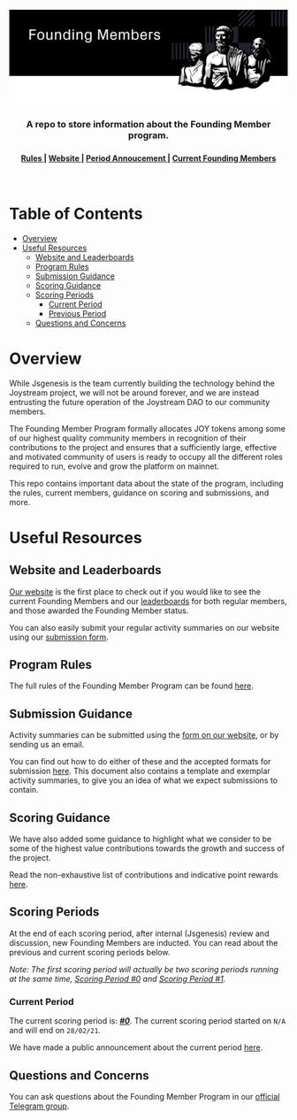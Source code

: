 <p align="center"><img src="img/banner.png"></p>


<div align="center">
  <h3>A repo to store information about the Founding Member program.<h3>
</div>

<div align="center">
  <h4>
    <a href="/RULES.md">
      Rules
    </a>
    <span> | </span>
    <a href="https://www.joystream.org/founding-members/">
      Website
    </a>
    <span> | </span>
    <a href="/scoring-periods/1.md">
      Period Annoucement
    </a>
    <span> | </span>
    <a href="/inducted/README.md">
      Current Founding Members
    </a>
  </h4>
</div>
</br>

Table of Contents
==

<!-- TOC START min:1 max:3 link:true asterisk:false update:true -->
- [Overview](#overview)
- [Useful Resources](#useful-resources)
  - [Website and Leaderboards](#website-and-leaderboards)
  - [Program Rules](#program-rules)
  - [Submission Guidance](#submission-guidance)
  - [Scoring Guidance](#scoring-guidance)
  - [Scoring Periods](#scoring-periods)
    - [Current Period](#current-period)
    - [Previous Period](#previous-period)
  - [Questions and Concerns](#questions-and-concerns)
<!-- TOC END -->




# Overview

While Jsgenesis is the team currently building the technology behind the Joystream project, we will not be around forever, and we are instead entrusting the future operation of the Joystream DAO to our community members.

The Founding Member Program formally allocates JOY tokens among some of our highest quality community members in recognition of their contributions to the project and ensures that a sufficiently large, effective and motivated community of users is ready to occupy all the different roles required to run, evolve and grow the platform on mainnet.

This repo contains important data about the state of the program, including the rules, current members, guidance on scoring and submissions, and more.

# Useful Resources
## Website and Leaderboards

[Our website](https://www.joystream.org/founding-members) is the first place to check out if you would like to see the current Founding Members and our [leaderboards](https://www.joystream.org/founding-members/leaderboards/) for both regular members, and those awarded the Founding Member status.

You can also easily submit your regular activity summaries on our website using our [submission form](https://www.joystream.org/founding-members/form/).

## Program Rules

The full rules of the Founding Member Program can be found [here](/RULES.md).

## Submission Guidance

Activity summaries can be submitted using the [form on our website](https://www.joystream.org/founding-members/form), or by sending us an email.

You can find out how to do either of these and the accepted formats for submission [here](/SUBMISSION-GUIDANCE.md). This document also contains a template and exemplar activity summaries, to give you an idea of what we expect submissions to contain.

## Scoring Guidance

We have also added some guidance to highlight what we consider to be some of the highest value contributions towards the growth and success of the project.

Read the non-exhaustive list of contributions and indicative point rewards [here](/CONTRIBUTIONS.md).

## Scoring Periods

At the end of each scoring period, after internal (Jsgenesis) review and discussion, new Founding Members are inducted. You can read about the previous and current scoring periods below.

_Note: The first scoring period will actually be two scoring periods running at the same time, [Scoring Period #0](/scoring-periods/0.md) and [Scoring Period #1](/scoring-periods/1.md)._

### Current Period

The current scoring period is: [_**#0**_](/scoring-periods/0.md).
The current scoring period started on `N/A` and will end on `28/02/21`.

We have made a public announcement about the current period [here](/scoring-periods/0.md).

<!---

### Previous Period

The previous scoring period began on `N/A` and ended on `N/A`.

Read our comments and observations about the previous period [here](/scoring-periods/0.md).

-->

## Questions and Concerns

You can ask questions about the Founding Member Program in our [official Telegram group](https://t.me/JoyStreamOfficial).
